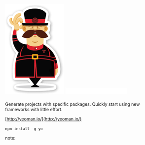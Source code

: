##  ![](resources/yeoman-character-sticker.c30c59fb9e.png) ![Yeoman](resources/logo.f0661e3819.png)

Generate projects with specific packages.  Quickly start using new frameworks with little effort.

[http://yeoman.io/](http://yeoman.io/)

```npm install -g yo```

note:
